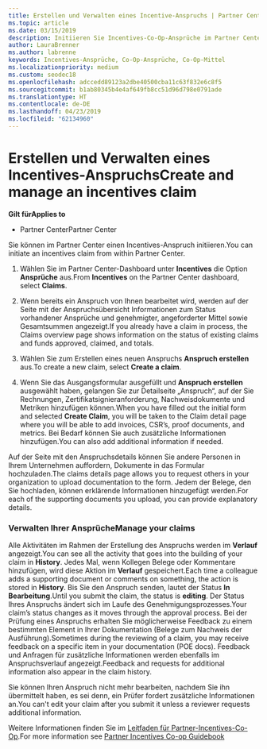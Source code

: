 ```yaml
---
title: Erstellen und Verwalten eines Incentive-Anspruchs | Partner Center
ms.topic: article
ms.date: 03/15/2019
description: Initiieren Sie Incentives-Co-Op-Ansprüche im Partner Center. Alle Aktivitäten im Rahmen der Erstellung des Anspruchs werden im Verlauf angezeigt.
author: LauraBrenner
ms.author: labrenne
keywords: Incentives-Ansprüche, Co-Op-Ansprüche, Co-Op-Mittel
ms.localizationpriority: medium
ms.custom: seodec18
ms.openlocfilehash: adccedd89123a2dbe40500cba11c63f832e6c8f5
ms.sourcegitcommit: b1ab80345b4e4af649fb8cc51d96d798e0791ade
ms.translationtype: HT
ms.contentlocale: de-DE
ms.lasthandoff: 04/23/2019
ms.locfileid: "62134960"
---
```

# <a name="create-and-manage-an-incentives-claim"></a><span data-ttu-id="94158-105">Erstellen und Verwalten eines Incentives-Anspruchs</span><span class="sxs-lookup"><span data-stu-id="94158-105">Create and manage an incentives claim</span></span>

<span data-ttu-id="94158-106">**Gilt für**</span><span class="sxs-lookup"><span data-stu-id="94158-106">**Applies to**</span></span>
- <span data-ttu-id="94158-107">Partner Center</span><span class="sxs-lookup"><span data-stu-id="94158-107">Partner Center</span></span>

<span data-ttu-id="94158-108">Sie können im Partner Center einen Incentives-Anspruch initiieren.</span><span class="sxs-lookup"><span data-stu-id="94158-108">You can initiate an incentives claim from within Partner Center.</span></span> 

1. <span data-ttu-id="94158-109">Wählen Sie im Partner Center-Dashboard unter **Incentives** die Option **Ansprüche** aus.</span><span class="sxs-lookup"><span data-stu-id="94158-109">From **Incentives** on the Partner Center dashboard, select **Claims**.</span></span>

2.  <span data-ttu-id="94158-110">Wenn bereits ein Anspruch von Ihnen bearbeitet wird, werden auf der Seite mit der Anspruchsübersicht Informationen zum Status vorhandener Ansprüche und genehmigter, angeforderter Mittel sowie Gesamtsummen angezeigt.</span><span class="sxs-lookup"><span data-stu-id="94158-110">If you already have a claim in process, the Claims overview page shows information on the status of existing claims and funds approved, claimed, and totals.</span></span>

3.  <span data-ttu-id="94158-111">Wählen Sie zum Erstellen eines neuen Anspruchs **Anspruch erstellen** aus.</span><span class="sxs-lookup"><span data-stu-id="94158-111">To create a new claim, select **Create a claim**.</span></span>

4.  <span data-ttu-id="94158-112">Wenn Sie das Ausgangsformular ausgefüllt und **Anspruch erstellen** ausgewählt haben, gelangen Sie zur Detailseite „Anspruch“, auf der Sie Rechnungen, Zertifikatsignieranforderung, Nachweisdokumente und Metriken hinzufügen können.</span><span class="sxs-lookup"><span data-stu-id="94158-112">When you have filled out the initial form and selected **Create Claim**, you will be taken to the Claim detail page where you will be able to add invoices, CSR’s, proof documents, and metrics.</span></span> <span data-ttu-id="94158-113">Bei Bedarf können Sie auch zusätzliche Informationen hinzufügen.</span><span class="sxs-lookup"><span data-stu-id="94158-113">You can also add additional information if needed.</span></span>

<span data-ttu-id="94158-114">Auf der Seite mit den Anspruchsdetails können Sie andere Personen in Ihrem Unternehmen auffordern, Dokumente in das Formular hochzuladen.</span><span class="sxs-lookup"><span data-stu-id="94158-114">The claims details page allows you to request others in your organization to upload documentation to the form.</span></span> <span data-ttu-id="94158-115">Jedem der Belege, den Sie hochladen, können erklärende Informationen hinzugefügt werden.</span><span class="sxs-lookup"><span data-stu-id="94158-115">For each of the supporting documents you upload, you can provide explanatory details.</span></span> 

### <a name="manage-your-claims"></a><span data-ttu-id="94158-116">Verwalten Ihrer Ansprüche</span><span class="sxs-lookup"><span data-stu-id="94158-116">Manage your claims</span></span>

<span data-ttu-id="94158-117">Alle Aktivitäten im Rahmen der Erstellung des Anspruchs werden im **Verlauf** angezeigt.</span><span class="sxs-lookup"><span data-stu-id="94158-117">You can see all the activity that goes into the building of your claim in **History**.</span></span> <span data-ttu-id="94158-118">Jedes Mal, wenn Kollegen Belege oder Kommentare hinzufügen, wird diese Aktion im **Verlauf** gespeichert.</span><span class="sxs-lookup"><span data-stu-id="94158-118">Each time a colleague adds a supporting document or comments on something, the action is stored in **History**.</span></span> <span data-ttu-id="94158-119">Bis Sie den Anspruch senden, lautet der Status **In Bearbeitung**.</span><span class="sxs-lookup"><span data-stu-id="94158-119">Until you submit the claim, the status is **editing**.</span></span> <span data-ttu-id="94158-120">Der Status Ihres Anspruchs ändert sich im Laufe des Genehmigungsprozesses.</span><span class="sxs-lookup"><span data-stu-id="94158-120">Your claim’s status changes as it moves through the approval process.</span></span> <span data-ttu-id="94158-121">Bei der Prüfung eines Anspruchs erhalten Sie möglicherweise Feedback zu einem bestimmten Element in Ihrer Dokumentation (Belege zum Nachweis der Ausführung).</span><span class="sxs-lookup"><span data-stu-id="94158-121">Sometimes during the reviewing of a claim, you may receive feedback on a specific item in your documentation (POE docs).</span></span> <span data-ttu-id="94158-122">Feedback und Anfragen für zusätzliche Informationen werden ebenfalls im Anspruchsverlauf angezeigt.</span><span class="sxs-lookup"><span data-stu-id="94158-122">Feedback and requests for additional information also appear in the claim history.</span></span> 

<span data-ttu-id="94158-123">Sie können Ihren Anspruch nicht mehr bearbeiten, nachdem Sie ihn übermittelt haben, es sei denn, ein Prüfer fordert zusätzliche Informationen an.</span><span class="sxs-lookup"><span data-stu-id="94158-123">You can't edit your claim after you submit it unless a reviewer requests additional information.</span></span>

<span data-ttu-id="94158-124">Weitere Informationen finden Sie im [Leitfaden für Partner-Incentives-Co-Op](https://assets.microsoft.com/coop-guidebook.pdf).</span><span class="sxs-lookup"><span data-stu-id="94158-124">For more information see [Partner Incentives Co-op Guidebook](https://assets.microsoft.com/coop-guidebook.pdf)</span></span>
